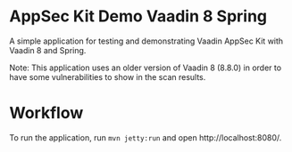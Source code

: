 AppSec Kit Demo Vaadin 8 Spring
===============================

A simple application for testing and demonstrating Vaadin AppSec Kit with Vaadin 8 and Spring.

Note: This application uses an older version of Vaadin 8 (8.8.0) in order to have
some vulnerabilities to show in the scan results.

Workflow
========

To run the application, run `mvn jetty:run` and open http://localhost:8080/.
